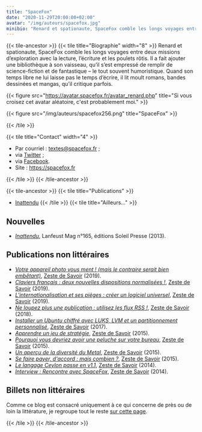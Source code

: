 ```yaml
---
title: "SpaceFox"
date: "2020-11-29T20:00:00+02:00"
avatar: "/img/auteurs/spacefox.jpg"
minibio: "Renard et spationaute, SpaceFox comble les longs voyages entre deux missions d’exploration avec la lecture, l’écriture et les poulets rôtis. Il a fait ajouter une bibliothèque à son vaisseau, qu’il s’est empressé de remplir de science-fiction et de fantastique – le tout souvent humoristique. Quand son temps libre ne lui laisse pas le temps d’écrire, il lit moult romans, bandes dessinées et mangas, qu’il critique parfois."
---
```

{{< tile-ancestor >}}
{{< tile title="Biographie" width="8" >}}
Renard et spationaute, SpaceFox comble les longs voyages entre deux missions d’exploration avec la lecture, l’écriture 
et les poulets rôtis. Il a fait ajouter une bibliothèque à son vaisseau, qu’il s’est empressé de remplir de 
science-fiction et de fantastique – le tout souvent humoristique. Quand son temps libre ne lui laisse pas le temps 
d’écrire, il lit moult romans, bandes dessinées et mangas, qu’il critique parfois.

{{< figure src="https://avatar.spacefox.fr/avatar_renard.php" title="Si vous croisez cet avatar aléatoire, c'est probablement moi." >}}

{{< figure src="/img/auteurs/spacefox256.png" title="SpaceFox" >}}

{{< /tile >}}

{{< tile title="Contact" width="4" >}}

- Par courriel : <a href="mailto:&#116;&#101;&#120;&#116;&#101;&#115;&#64;&#115;&#112;&#97;&#99;&#101;&#102;&#111;&#120;&#46;&#102;&#114;">&#116;&#101;&#120;&#116;&#101;&#115;&#64;&#115;&#112;&#97;&#99;&#101;&#102;&#111;&#120;&#46;&#102;&#114;</a> ;
- via [Twitter](https://twitter.com/Renard_spatial) ;
- via [Facebook](https://www.facebook.com/francois.spacefox).
- Site : https://spacefox.fr

{{< /tile >}}
{{< /tile-ancestor >}}

{{< tile-ancestor >}}
{{< tile title="Publications" >}}
- [Inattendu](/catalogue/978-2-492575-00-6-inattendu/)
{{< /tile >}}
{{< tile title="Ailleurs…" >}}
## Nouvelles

- _[Inattendu](/écrits/inattendu/)_, Lanfeust Mag n°165, éditions Soleil Presse (2013).

## Publications non littéraires

- _[Votre appareil photo vous ment ! (mais le contraire serait bien embêtant)](https://zestedesavoir.com/articles/3218/votre-appareil-photo-vous-ment-mais-le-contraire-serait-bien-embetant/)_, [Zeste de Savoir](https://zestedesavoir.com) (2019).
- _[Claviers français : deux nouvelles dispositions normalisées !](https://zestedesavoir.com/articles/3121/claviers-francais-deux-nouvelles-dispositions-normalisees/)_, [Zeste de Savoir](https://zestedesavoir.com) (2019).
- _[L'internationalisation et ses pièges : créer un logiciel universel](https://zestedesavoir.com/tutoriels/3039/linternationalisation-et-ses-pieges-creer-un-logiciel-universel/)_, [Zeste de Savoir](https://zestedesavoir.com) (2019).
- _[Ne loupez plus une publication : utilisez les flux RSS !](https://zestedesavoir.com/articles/2428/ne-loupez-plus-une-publication-utilisez-les-flux-rss/)_, [Zeste de Savoir](https://zestedesavoir.com) (2018).
- _[Installer un Ubuntu chiffré avec LUKS, LVM et un partitionnement personnalisé](https://zestedesavoir.com/tutoriels/1653/installer-un-ubuntu-chiffre-avec-luks-lvm-et-un-partitionnement-personnalise/)_,  [Zeste de Savoir](https://zestedesavoir.com) (2017).
- _[Apprendre un jeu de stratégie](https://zestedesavoir.com/tutoriels/479/apprendre-un-jeu-de-strategie/)_, [Zeste de Savoir](https://zestedesavoir.com) (2015).
- _[Pourquoi vous devriez avoir une peluche sur votre bureau](https://zestedesavoir.com/tutoriels/305/pourquoi-vous-devriez-avoir-une-peluche-sur-votre-bureau/)_, [Zeste de Savoir](https://zestedesavoir.com) (2015).
- _[Un aperçu de la diversité du Metal](https://zestedesavoir.com/articles/107/un-apercu-de-la-diversite-du-metal/)_, [Zeste de Savoir](https://zestedesavoir.com) (2015).
- _[Se faire payer, d'accord : mais combien ?](https://zestedesavoir.com/tutoriels/341/se-faire-payer-daccord-mais-combien/)_, [Zeste de Savoir](https://zestedesavoir.com) (2015).
- _[Le langage Ceylon passe en v1.1](https://zestedesavoir.com/articles/57/le-langage-ceylon-passe-en-v1-1/)_, [Zeste de Savoir](https://zestedesavoir.com) (2014).
- _[Interview : Rencontre avec SpaceFox](https://zestedesavoir.com/articles/11/interview-rencontre-avec-spacefox/)_, [Zeste de Savoir](https://zestedesavoir.com) (2014).

## Billets non littéraires

Comme ce blog est consacré uniquement à ce qui concerne de près ou de loin la littérature, je regroupe tout le reste [sur cette page](https://zestedesavoir.com/contenus/tribunes/72/).

{{< /tile >}}
{{< /tile-ancestor >}}